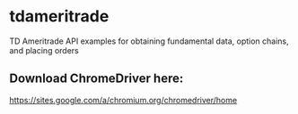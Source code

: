 # tdameritrade

TD Ameritrade API examples for obtaining fundamental data, option chains, and placing orders

## Download ChromeDriver here:

https://sites.google.com/a/chromium.org/chromedriver/home
